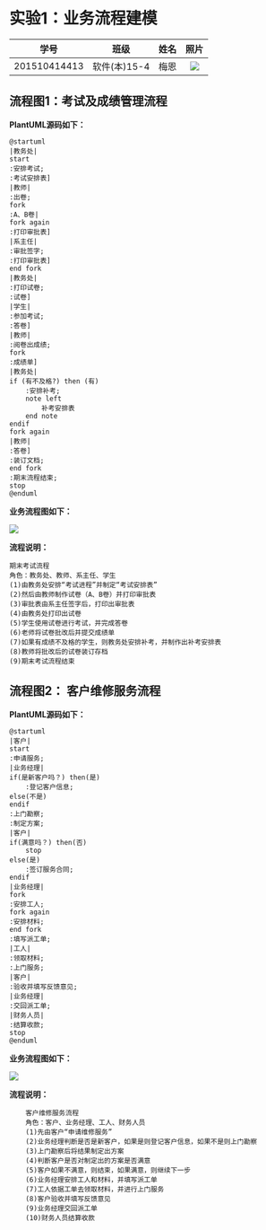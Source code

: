 # 实验1：业务流程建模
|学号|班级|姓名|照片|
|:-------:|:-------------: | :----------:|:---:|
|201510414413|软件(本)15-4|梅恩|![](./images/default.jpg)|

## 流程图1：考试及成绩管理流程

**PlantUML源码如下：**

``` 
@startuml
|教务处|
start
:安排考试;
:考试安排表]
|教师|
:出卷;
fork
:A、B卷|
fork again
:打印审批表]
|系主任|
:审批签字;
:打印审批表]
end fork
|教务处|
:打印试卷;
:试卷]
|学生|
:参加考试;
:答卷]
|教师|
:阅卷出成绩;
fork
:成绩单]
|教务处|
if (有不及格?) then (有)
    :安排补考;
    note left
        补考安排表
    end note
endif
fork again
|教师|
:答卷]
:装订文档;
end fork
:期末流程结束;
stop
@enduml
```

**业务流程图如下：**

![](./images/page107.jpg)

**流程说明：**

```
期末考试流程
角色：教务处、教师、系主任、学生
(1)由教务处安排“考试进程”并制定“考试安排表”
(2)然后由教师制作试卷（A、B卷）并打印审批表
(3)审批表由系主任签字后，打印出审批表
(4)由教务处打印出试卷
(5)学生使用试卷进行考试，并完成答卷
(6)老师将试卷批改后并提交成绩单
(7)如果有成绩不及格的学生，则教务处安排补考，并制作出补考安排表
(8)教师将批改后的试卷装订存档
(9)期末考试流程结束
```

## 流程图2： 客户维修服务流程

**PlantUML源码如下：**

``` 
@startuml
|客户|
start
:申请服务;
|业务经理|
if(是新客户吗？) then(是)
    :登记客户信息;
else(不是)
endif
:上门勘察;
:制定方案;
|客户|
if(满意吗？) then(否)
    stop
else(是)
    :签订服务合同;
endif
|业务经理|
fork
:安排工人;
fork again
:安排材料;
end fork
:填写派工单;
|工人|
:领取材料;
:上门服务;
|客户|
:验收并填写反馈意见;
|业务经理|
:交回派工单;
|财务人员|
:结算收款;
stop
@enduml
```

**业务流程图如下：**

![](./images/page108.jpg)

**流程说明：**

```
    客户维修服务流程
    角色：客户、业务经理、工人、财务人员
    (1)先由客户“申请维修服务”
    (2)业务经理判断是否是新客户，如果是则登记客户信息，如果不是则上门勘察
    (3)上门勘察后将结果制定出方案
    (4)判断客户是否对制定出的方案是否满意
    (5)客户如果不满意，则结束，如果满意，则继续下一步
    (6)业务经理安排工人和材料，并填写派工单
    (7)工人依据工单去领取材料，并进行上门服务
    (8)客户验收并填写反馈意见
    (9)业务经理交回派工单
    (10)财务人员结算收款
```
